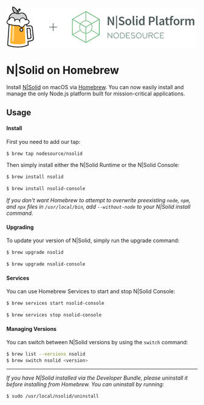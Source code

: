 ![N|Solid](/images/nsolid-homebrew.png)

# N|Solid on Homebrew

Install [N|Solid](https://nodesource.com/products/nsolid) on macOS via [Homebrew](https://brew.sh). You can now easily install and manage the only Node.js platform built for mission-critical applications.

## Usage

#### Install

First you need to add our tap:

```bash
$ brew tap nodesource/nsolid
```

Then simply install either the N|Solid Runtime or the N|Solid Console:

```bash
$ brew install nsolid
```

```bash
$ brew install nsolid-console
```

_If you don't want Homebrew to attempt to overwrite preexisting `node`, `npm`, and `npx` files in `/usr/local/bin`, add `--without-node` to your N|Solid install command._

#### Upgrading

To update your version of N|Solid, simply run the upgrade command:

```bash
$ brew upgrade nsolid
```

```bash
$ brew upgrade nsolid-console
```

#### Services

You can use Homebrew Services to start and stop N|Solid Console:

```bash
$ brew services start nsolid-console
```

```bash
$ brew services stop nsolid-console
```

#### Managing Versions

You can switch between N|Solid versions by using the `switch` command:

```bash
$ brew list --versions nsolid
$ brew switch nsolid <version>
```

---

_If you have N|Solid installed via the Developer Bundle, please uninstall it before installing from Homebrew. You can uninstall by running:_

```
$ sudo /usr/local/nsolid/uninstall
```
